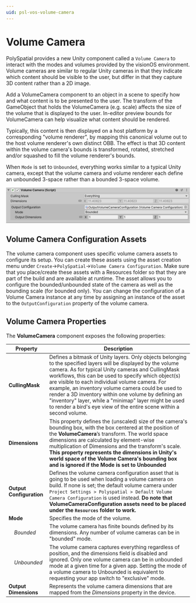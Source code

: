 ```yaml
---
uid: psl-vos-volume-camera
---
```

# Volume Camera
PolySpatial provides a new Unity component called a `Volume Camera` to interact with the modes and volumes provided by the visionOS environment. Volume cameras are similar to regular Unity cameras in that they indicate which content should be visible to the user, but differ in that they capture 3D content rather than a 2D image.

Add a VolumeCamera component to an object in a scene to specify how and what content is to be presented to the user. The transform of the GameObject that holds the VolumeCamera (e.g. scale) affects the size of the volume that is displayed to the user. In-editor preview bounds for VolumeCamera can help visualize what content should be rendered.

Typically, this content is then displayed on a host platform by a corresponding "volume renderer", by mapping this canonical volume out to the host volume renderer's own distinct OBB. The effect is that 3D content within the volume camera's bounds is transformed, rotated, stretched and/or squashed to fill the volume renderer's bounds.

 When `Mode` is set to `Unbounded`, everything works similar to a typical Unity camera, except that the volume camera and volume renderer each define an unbounded 3-space rather than a bounded 3-space volume.

![VolumeCamera](images/ReferenceGuide/VolumeCamera.png)

## Volume Camera Configuration Assets

The volume camera component uses specific volume camera assets to configure its setup. You can create these assets using the asset creation menu under `Create`->`PolySpatial`->`Volume Camera Configuration`. Make sure that you place/create these assets with a Resources folder so that they are part of the build and are available at runtime. The asset allows you to configure the bounded/unbounded state of the camera as well as the bounding scale (for bounded only). You can change the configuration of a Volume Camera instance at any time by assigning an instance of the asset to the `OutputConfiguration` property of the volume camera.


## Volume Camera Properties

The **VolumeCamera** component exposes the following properties:

| **Property**                        | **Description**                                                                                                                                                                                                                                                                                                                                                                                                                                                                                                              |
|-------------------------------------|------------------------------------------------------------------------------------------------------------------------------------------------------------------------------------------------------------------------------------------------------------------------------------------------------------------------------------------------------------------------------------------------------------------------------------------------------------------------------------------------------------------------------|
| **CullingMask**                     | Defines a bitmask of Unity layers. Only objects belonging to the specified layers will be displayed by the volume camera. As for typical Unity cameras and CullingMask workflows, this can be used to specify which object(s) are visible to each individual volume camera. For example, an inventory volume camera could be used to render a 3D inventory within one volume by defining an "inventory" layer, while a "minimap" layer might be used to render a bird's eye view of the entire scene within a second volume. |
| **Dimensions**                      | This property defines the (unscaled) size of the camera's bounding box, with the box centered at the position of the **VolumeCamera**’s transform. The world space dimensions are calculated by element-wise multiplication of Dimensions and the transform's scale. **This property represents the dimensions in Unity's world space of the Volume Camera's bounding box and is ignored if the Mode is set to Unbounded**                                                                                                   |
| **Output Configuration**            | Defines the volume camera configuration asset that is going to be used when loading a volume camera on build. If none is set; the default volume camera under `Project Settings > Polyspatial > Default Volume Camera Configuration` is used instead. **Do note that VolumeCameraConfiguration assets need to be placed under the `Resources` folder to work.**                                                                                                                                                              |
| **Mode**                            | Specifies the mode of the volume.                                                                                                                                                                                                                                                                                                                                                                                                                                                                                            |
| &nbsp;&nbsp;&nbsp;&nbsp;*Bounded*   | The volume camera has finite bounds defined by its dimensions. Any number of volume cameras can be in "bounded" mode.                                                                                                                                                                                                                                                                                                                                                                                                        |
| &nbsp;&nbsp;&nbsp;&nbsp;*Unbounded* | The volume camera captures everything regardless of position, and the dimensions field is disabled and ignored. Only one volume camera can be in unbounded mode at a given time for a given app. Setting the mode of a volume camera to Unbounded is equivalent to requesting your app switch to "exclusive" mode.                                                                                                                                                                                                           |
| **Output Dimensions**               | Represents the volume camera dimensions that are mapped from the *Dimensions* property in the device.                                                                                                                                                                                                                                                                                                                                                                                                                        |

